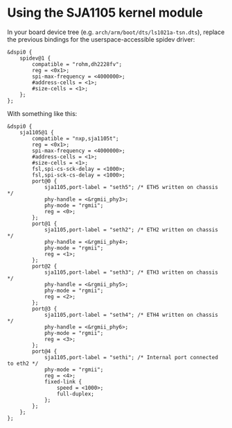Using the SJA1105 kernel module
===============================

In your board device tree (e.g. `arch/arm/boot/dts/ls1021a-tsn.dts`),
replace the previous bindings for the userspace-accessible spidev
driver:

```
&dspi0 {
	spidev@1 {
		compatible = "rohm,dh2228fv";
		reg = <0x1>;
		spi-max-frequency = <4000000>;
		#address-cells = <1>;
		#size-cells = <1>;
	};
};
```

With something like this:

```
&dspi0 {
	sja1105@1 {
		compatible = "nxp,sja1105t";
		reg = <0x1>;
		spi-max-frequency = <4000000>;
		#address-cells = <1>;
		#size-cells = <1>;
		fsl,spi-cs-sck-delay = <1000>;
		fsl,spi-sck-cs-delay = <1000>;
		port@0 {
			sja1105,port-label = "seth5"; /* ETH5 written on chassis */
			phy-handle = <&rgmii_phy3>;
			phy-mode = "rgmii";
			reg = <0>;
		};
		port@1 {
			sja1105,port-label = "seth2"; /* ETH2 written on chassis */
			phy-handle = <&rgmii_phy4>;
			phy-mode = "rgmii";
			reg = <1>;
		};
		port@2 {
			sja1105,port-label = "seth3"; /* ETH3 written on chassis */
			phy-handle = <&rgmii_phy5>;
			phy-mode = "rgmii";
			reg = <2>;
		};
		port@3 {
			sja1105,port-label = "seth4"; /* ETH4 written on chassis */
			phy-handle = <&rgmii_phy6>;
			phy-mode = "rgmii";
			reg = <3>;
		};
		port@4 {
			sja1105,port-label = "sethi"; /* Internal port connected to eth2 */
			phy-mode = "rgmii";
			reg = <4>;
			fixed-link {
				speed = <1000>;
				full-duplex;
			};
		};
	};
};
```

